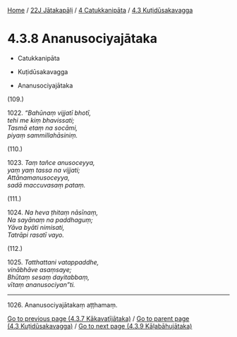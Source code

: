 
[Home](/) / [22J Jātakapāḷi](../...md) / [4 Catukkanipāta](...md) / [4.3 Kuṭidūsakavagga](../22J/4/4.3.md)

# 4.3.8 Ananusociyajātaka

* Catukkanipāta

* Kuṭidūsakavagga

* Ananusociyajātaka

(109.)

1022\. _“Bahūnaṃ vijjatī bhotī,_  
_tehi me kiṃ bhavissati;_  
_Tasmā etaṃ na socāmi,_  
_piyaṃ sammillahāsiniṃ._  


(110.)

1023\. _Taṃ tañce anusoceyya,_  
_yaṃ yaṃ tassa na vijjati;_  
_Attānamanusoceyya,_  
_sadā maccuvasaṃ pataṃ._  


(111.)

1024\. _Na heva ṭhitaṃ nāsīnaṃ,_  
_Na sayānaṃ na paddhaguṃ;_  
_Yāva byāti nimisati,_  
_Tatrāpi rasatī vayo._  


(112.)

1025\. _Tatthattani vatappaddhe,_  
_vinābhāve asaṃsaye;_  
_Bhūtaṃ sesaṃ dayitabbaṃ,_  
_vītaṃ ananusociyan”ti._  


---

1026\. Ananusociyajātakaṃ aṭṭhamaṃ.



[Go to previous page (4.3.7 Kākavatījātaka)](4.3.7.md) / [Go to parent page (4.3 Kuṭidūsakavagga)](../22J/4/4.3.md) / [Go to next page (4.3.9 Kāḷabāhujātaka)](4.3.9.md)


